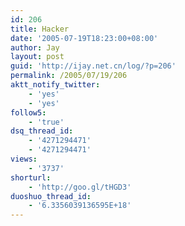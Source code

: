 ```yaml
---
id: 206
title: Hacker
date: '2005-07-19T18:23:00+08:00'
author: Jay
layout: post
guid: 'http://ijay.net.cn/log/?p=206'
permalink: /2005/07/19/206
aktt_notify_twitter:
    - 'yes'
    - 'yes'
follow5:
    - 'true'
dsq_thread_id:
    - '4271294471'
    - '4271294471'
views:
    - '3737'
shorturl:
    - 'http://goo.gl/tHGD3'
duoshuo_thread_id:
    - '6.3356039136595E+18'
---
```


